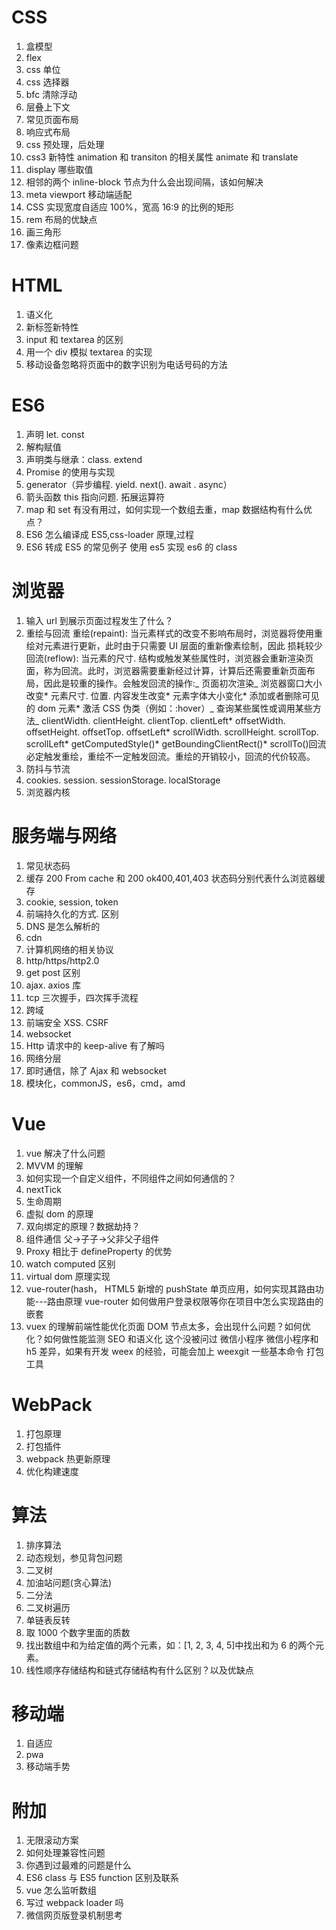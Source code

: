 # CSS

1. 盒模型
2. flex
3. css 单位
4. css 选择器
5. bfc 清除浮动
6. 层叠上下文
7. 常见页面布局
8. 响应式布局
9. css 预处理，后处理
10. css3 新特性 animation 和 transiton 的相关属性 animate 和 translate
11. display 哪些取值
12. 相邻的两个 inline-block 节点为什么会出现间隔，该如何解决
13. meta viewport 移动端适配
14. CSS 实现宽度自适应 100%，宽高 16:9 的比例的矩形
15. rem 布局的优缺点
16. 画三角形
17. 像素边框问题

# HTML

1. 语义化
2. 新标签新特性
3. input 和 textarea 的区别
4. 用一个 div 模拟 textarea 的实现
5. 移动设备忽略将页面中的数字识别为电话号码的方法

# ES6

1. 声明 let. const
2. 解构赋值
3. 声明类与继承：class. extend
4. Promise 的使用与实现
5. generator（异步编程. yield. next(). await . async）
6. 箭头函数 this 指向问题. 拓展运算符
7. map 和 set 有没有用过，如何实现一个数组去重，map 数据结构有什么优点？
8. ES6 怎么编译成 ES5,css-loader 原理,过程
9. ES6 转成 ES5 的常见例子 使用 es5 实现 es6 的 class

# 浏览器

1. 输入 url 到展示页面过程发生了什么？
2. 重绘与回流 重绘(repaint): 当元素样式的改变不影响布局时，浏览器将使用重绘对元素进行更新，此时由于只需要 UI 层面的重新像素绘制，因此 损耗较少回流(reflow): 当元素的尺寸. 结构或触发某些属性时，浏览器会重新渲染页面，称为回流。此时，浏览器需要重新经过计算，计算后还需要重新页面布局，因此是较重的操作。会触发回流的操作:_ 页面初次渲染_ 浏览器窗口大小改变* 元素尺寸. 位置. 内容发生改变* 元素字体大小变化* 添加或者删除可见的 dom 元素* 激活 CSS 伪类（例如：:hover）_ 查询某些属性或调用某些方法_ clientWidth. clientHeight. clientTop. clientLeft* offsetWidth. offsetHeight. offsetTop. offsetLeft* scrollWidth. scrollHeight. scrollTop. scrollLeft* getComputedStyle()* getBoundingClientRect()\* scrollTo()回流必定触发重绘，重绘不一定触发回流。重绘的开销较小，回流的代价较高。
3. 防抖与节流
4. cookies. session. sessionStorage. localStorage
5. 浏览器内核

# 服务端与网络

1. 常见状态码
2. 缓存 200 From cache 和 200 ok400,401,403 状态码分别代表什么浏览器缓存
3. cookie, session, token
4. 前端持久化的方式. 区别
5. DNS 是怎么解析的
6. cdn
7. 计算机网络的相关协议
8. http/https/http2.0
9. get post 区别
10. ajax. axios 库
11. tcp 三次握手，四次挥手流程
12. 跨域
13. 前端安全 XSS. CSRF
14. websocket
15. Http 请求中的 keep-alive 有了解吗
16. 网络分层
17. 即时通信，除了 Ajax 和 websocket
18. 模块化，commonJS，es6，cmd，amd

# Vue

1. vue 解决了什么问题
2. MVVM 的理解
3. 如何实现一个自定义组件，不同组件之间如何通信的？
4. nextTick
5. 生命周期
6. 虚拟 dom 的原理
7. 双向绑定的原理？数据劫持？
8. 组件通信 父->子子->父非父子组件
9. Proxy 相比于 defineProperty 的优势
10. watch computed 区别
11. virtual dom 原理实现
12. vue-router(hash， HTML5 新增的 pushState 单页应用，如何实现其路由功能---路由原理 vue-router 如何做用户登录权限等你在项目中怎么实现路由的嵌套
13. vuex 的理解前端性能优化页面 DOM 节点太多，会出现什么问题？如何优化？如何做性能监测 SEO 和语义化 这个没被问过 微信小程序 微信小程序和 h5 差异，如果有开发 weex 的经验，可能会加上 weexgit 一些基本命令 打包工具

# WebPack

1. 打包原理
2. 打包插件
3. webpack 热更新原理
4. 优化构建速度

# 算法

1. 排序算法
2. 动态规划，参见背包问题
3. 二叉树
4. 加油站问题(贪心算法)
5. 二分法
6. 二叉树遍历
7. 单链表反转
8. 取 1000 个数字里面的质数
9. 找出数组中和为给定值的两个元素，如：[1, 2, 3, 4, 5]中找出和为 6 的两个元素。
10. 线性顺序存储结构和链式存储结构有什么区别？以及优缺点

# 移动端

1. 自适应
2. pwa
3. 移动端手势

# 附加

1. 无限滚动方案
2. 如何处理兼容性问题
3. 你遇到过最难的问题是什么
4. ES6 class 与 ES5 function 区别及联系
5. vue 怎么监听数组
6. 写过 webpack loader 吗
7. 微信网页版登录机制思考
